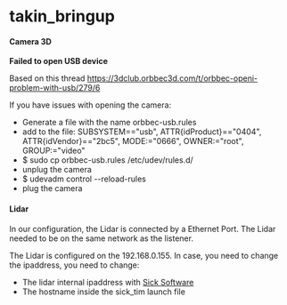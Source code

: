 # takin_bringup

#### Camera 3D

**Failed to open USB device**

Based on this thread https://3dclub.orbbec3d.com/t/orbbec-openi-problem-with-usb/279/6

If you have issues with opening the camera:

 * Generate a file with the name orbbec-usb.rules
 * add to the file: SUBSYSTEM=="usb", ATTR{idProduct}=="0404", ATTR{idVendor}=="2bc5", MODE:="0666", OWNER:="root", GROUP:="video"
 * $ sudo cp orbbec-usb.rules /etc/udev/rules.d/
 * unplug the camera
 * $ udevadm control --reload-rules
 * plug the camera
 
#### Lidar

In our configuration, the Lidar is connected by a Ethernet Port. The Lidar needed to be on the same network as the listener.

The Lidar is configured on the 192.168.0.155. In case, you need to change the ipaddress, you need to change: 

- The lidar internal ipaddress with [Sick Software](https://www.sick.com/us/en/downloads/software?q=%3Atyp1%3AConfiguration%2520software%3Atyp2%3ASOPAS%2520ET%3ADef_Type%3ADownload) 
- The hostname inside the sick_tim launch file
 

